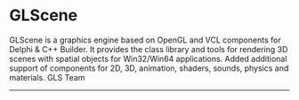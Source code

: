 # GLScene
GLScene is a graphics engine based on OpenGL and VCL components for Delphi & C++ Builder. 
It provides the class library and tools for rendering 3D scenes with spatial objects for Win32/Win64 applications. 
Added additional support of components for 2D, 3D, animation, shaders, sounds, physics and materials.
GLS Team

---------------------------





